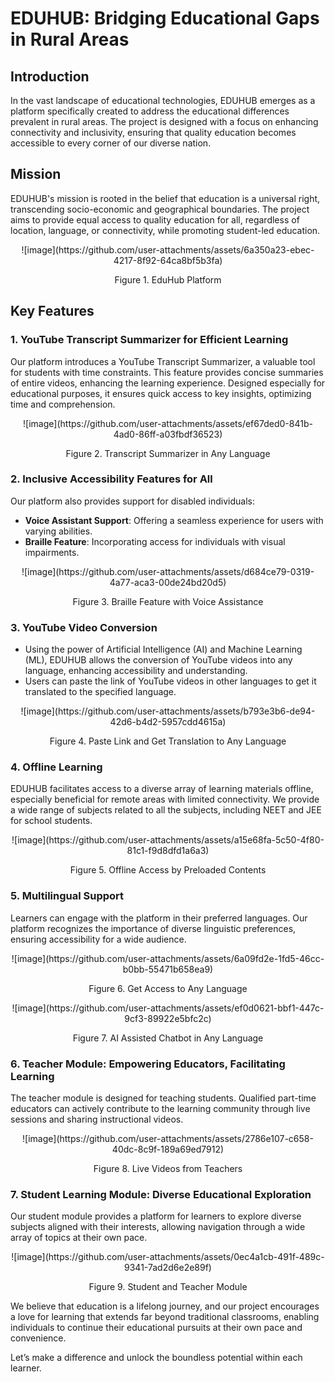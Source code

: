 # **EDUHUB: Bridging Educational Gaps in Rural Areas**

## Introduction
In the vast landscape of educational technologies, EDUHUB emerges as a platform specifically created to address the educational differences prevalent in rural areas. The project is designed with a focus on enhancing connectivity and inclusivity, ensuring that quality education becomes accessible to every corner of our diverse nation.

## Mission
EDUHUB's mission is rooted in the belief that education is a universal right, transcending socio-economic and geographical boundaries. The project aims to provide equal access to quality education for all, regardless of location, language, or connectivity, while promoting student-led education.

<div align="center">
    ![image](https://github.com/user-attachments/assets/6a350a23-ebec-4217-8f92-64ca8bf5b3fa)
    <p>Figure 1. EduHub Platform</p>
</div>

## Key Features

### 1. YouTube Transcript Summarizer for Efficient Learning
Our platform introduces a YouTube Transcript Summarizer, a valuable tool for students with time constraints. This feature provides concise summaries of entire videos, enhancing the learning experience. Designed especially for educational purposes, it ensures quick access to key insights, optimizing time and comprehension.

<div align="center">
    ![image](https://github.com/user-attachments/assets/ef67ded0-841b-4ad0-86ff-a03fbdf36523)
    <p>Figure 2. Transcript Summarizer in Any Language</p>
</div>

### 2. Inclusive Accessibility Features for All
Our platform also provides support for disabled individuals:
- **Voice Assistant Support**: Offering a seamless experience for users with varying abilities.
- **Braille Feature**: Incorporating access for individuals with visual impairments.

<div align="center">
    ![image](https://github.com/user-attachments/assets/d684ce79-0319-4a77-aca3-00de24bd20d5)
    <p>Figure 3. Braille Feature with Voice Assistance</p>
</div>

### 3. YouTube Video Conversion
- Using the power of Artificial Intelligence (AI) and Machine Learning (ML), EDUHUB allows the conversion of YouTube videos into any language, enhancing accessibility and understanding.
- Users can paste the link of YouTube videos in other languages to get it translated to the specified language.

<div align="center">
    ![image](https://github.com/user-attachments/assets/b793e3b6-de94-42d6-b4d2-5957cdd4615a)
    <p>Figure 4. Paste Link and Get Translation to Any Language</p>
</div>

### 4. Offline Learning
EDUHUB facilitates access to a diverse array of learning materials offline, especially beneficial for remote areas with limited connectivity. We provide a wide range of subjects related to all the subjects, including NEET and JEE for school students.

<div align="center">
    ![image](https://github.com/user-attachments/assets/a15e68fa-5c50-4f80-81c1-f9d8dfd1a6a3)
    <p>Figure 5. Offline Access by Preloaded Contents</p>
</div>

### 5. Multilingual Support
Learners can engage with the platform in their preferred languages. Our platform recognizes the importance of diverse linguistic preferences, ensuring accessibility for a wide audience.

<div align="center">
    ![image](https://github.com/user-attachments/assets/6a09fd2e-1fd5-46cc-b0bb-55471b658ea9)
    <p>Figure 6. Get Access to Any Language</p>
</div>

<div align="center">
    ![image](https://github.com/user-attachments/assets/ef0d0621-bbf1-447c-9cf3-89922e5bfc2c)
    <p>Figure 7. AI Assisted Chatbot in Any Language</p>
</div>

### 6. Teacher Module: Empowering Educators, Facilitating Learning
The teacher module is designed for teaching students. Qualified part-time educators can actively contribute to the learning community through live sessions and sharing instructional videos.

<div align="center">
    ![image](https://github.com/user-attachments/assets/2786e107-c658-40dc-8c9f-189a69ed7912)
    <p>Figure 8. Live Videos from Teachers</p>
</div>

### 7. Student Learning Module: Diverse Educational Exploration
Our student module provides a platform for learners to explore diverse subjects aligned with their interests, allowing navigation through a wide array of topics at their own pace.

<div align="center">
    ![image](https://github.com/user-attachments/assets/0ec4a1cb-491f-489c-9341-7ad2d6e2e89f)
    <p>Figure 9. Student and Teacher Module</p>
</div>

We believe that education is a lifelong journey, and our project encourages a love for learning that extends far beyond traditional classrooms, enabling individuals to continue their educational pursuits at their own pace and convenience.

Let’s make a difference and unlock the boundless potential within each learner.
